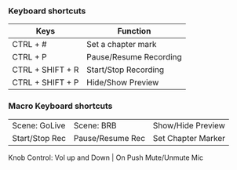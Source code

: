 ### Keyboard shortcuts

| Keys | Function |
|------|----------|
|CTRL + # | Set a chapter mark|
|CTRL + P | Pause/Resume Recording|
|CTRL + SHIFT + R | Start/Stop Recording|
|CTRL + SHIFT + P | Hide/Show Preview|

### Macro Keyboard shortcuts

|               |            |                   |
|---------------|------------|-------------------|
| Scene: GoLive | Scene: BRB | Show/Hide Preview |
| Start/Stop Rec | Pause/Resume Rec | Set Chapter Marker |

Knob Control: Vol up and Down | On Push Mute/Unmute Mic